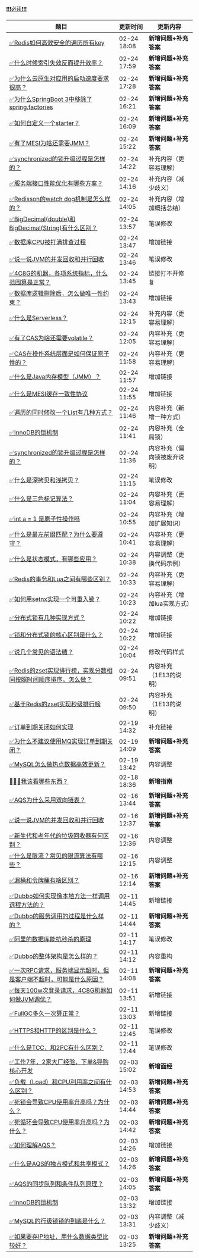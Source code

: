 
[❗❗❗必读❗❗❗](https://www.yuque.com/hollis666/bfrl8w/ycscnksw0cw2wus4?view=doc_embed)


| **题目** | **更新时间** | **更新内容** |
| --- | --- | --- |
| [✅Redis如何高效安全的遍历所有key](https://www.yuque.com/hollis666/fo22bm/il4myufvvt2iqac9) | 02-24 18:08 | **新增问题+补充答案** |
| [✅什么时候索引失效反而提升效率？](https://www.yuque.com/hollis666/fo22bm/ctpkpgi7gxkgklk8) | 02-24 17:59 | **新增问题+补充答案** |
| [✅为什么云原生对应用的启动速度要求很高？](https://www.yuque.com/hollis666/fo22bm/gxlhg3tppov8q13r) | 02-24 17:28 | **新增问题+补充答案** |
| [✅为什么SpringBoot 3中移除了spring.factories](https://www.yuque.com/hollis666/fo22bm/fvqbvn66ayetpqyg) | 02-24 16:21 | **新增问题+补充答案** |
| [✅如何自定义一个starter？](https://www.yuque.com/hollis666/fo22bm/sn0vo662fz3r7aux) | 02-24 16:09 | **新增问题+补充答案** |
| [✅有了MESI为啥还需要JMM？](https://www.yuque.com/hollis666/fo22bm/yx29gk7wsw26ec4r) | 02-24 15:22 | **新增问题+补充答案** |
| [✅synchronized的锁升级过程是怎样的？](https://www.yuque.com/hollis666/fo22bm/cv5kt1) | 02-24 14:22 | 补充内容（更容易理解） |
| [✅服务端接口性能优化有哪些方案？](https://www.yuque.com/hollis666/fo22bm/ifuuagaqo3yd8vqb) | 02-24 14:16 | 补充内容（减少歧义） |
| [✅Redisson的watch dog机制是怎么样的？](https://www.yuque.com/hollis666/fo22bm/fg0f0wh41g8eu5ik) | 02-24 14:05 | 补充内容（增加概括总结） |
| [✅BigDecimal(double)和BigDecimal(String)有什么区别？](https://www.yuque.com/hollis666/fo22bm/tv3ne5taonetgiip) | 02-24 13:57 | 笔误修改 |
| [✅数据库CPU被打满排查过程](https://www.yuque.com/hollis666/fo22bm/yhfy70xlf7kegk0s) | 02-24 13:47 | 增加链接 |
| [✅说一说JVM的并发回收和并行回收](https://www.yuque.com/hollis666/fo22bm/srfo2k1o2nq4dp7f) | 02-24 13:46 | 笔误修改 |
| [✅4C8G的机器，各项系统指标，什么范围算是正常？](https://www.yuque.com/hollis666/fo22bm/pt58t4z58614u4z0) | 02-24 13:45 | 链接打不开修复 |
| [✅数据库逻辑删除后，怎么做唯一性约束？](https://www.yuque.com/hollis666/fo22bm/uwumrs9gs9x422k7) | 02-24 13:43 | 增加链接 |
| [✅什么是Serverless？](https://www.yuque.com/hollis666/fo22bm/lco3if6kdlrrd1pd) | 02-24 12:15 | 补充内容（更容易理解） |
| [✅有了CAS为啥还需要volatile？](https://www.yuque.com/hollis666/fo22bm/brargpgpdizkgkog) | 02-24 12:05 | 内容补充（更容易理解） |
| [✅CAS在操作系统层面是如何保证原子性的？](https://www.yuque.com/hollis666/fo22bm/ed72dt8guaf4fvn8) | 02-24 11:58 | 内容补充（更容易理解） |
| [✅什么是Java内存模型（JMM）？](https://www.yuque.com/hollis666/fo22bm/hmi3m1) | 02-24 11:57 | 增加链接 |
| [✅什么是MESI缓存一致性协议](https://www.yuque.com/hollis666/fo22bm/gg2n5fqckk442ouf) | 02-24 11:55 | 增加链接 |
| [✅遍历的同时修改一个List有几种方式？](https://www.yuque.com/hollis666/fo22bm/mba03d) | 02-24 11:46 | 内容补充（新增一种方式） |
| [✅InnoDB的锁机制](https://www.yuque.com/hollis666/fo22bm/rgdoek) | 02-24 11:41 | 内容补充（全局锁） |
| [✅synchronized的锁升级过程是怎样的？](https://www.yuque.com/hollis666/fo22bm/cv5kt1) | 02-24 11:36 | 内容补充（偏向锁被废弃说明） |
| [✅什么是深拷贝和浅拷贝？](https://www.yuque.com/hollis666/fo22bm/br3qgdim5xz2pngx) | 02-24 11:15 | 笔误修改 |
| [✅什么是三色标记算法？](https://www.yuque.com/hollis666/fo22bm/lva8a9gfhagbrw2g) | 02-24 11:04 | 内容补充（更容易理解） |
| [✅int a = 1 是原子性操作吗](https://www.yuque.com/hollis666/fo22bm/qc0bbxi2p2zbu3o7) | 02-24 10:55 | 内容补充（增加扩展知识） |
| [✅什么是最左前缀匹配？为什么要遵守？](https://www.yuque.com/hollis666/fo22bm/cc9mglopp4nigg59) | 02-24 10:41 | 内容补充（更容易理解） |
| [✅什么是状态模式，有哪些应用？](https://www.yuque.com/hollis666/fo22bm/ge6p4e) | 02-24 10:38 | 内容调整（更换代码示例） |
| [✅Redis的事务和Lua之间有哪些区别？](https://www.yuque.com/hollis666/fo22bm/ihi6uuc39q5xdil5) | 02-24 10:33 | 内容补充（更容易理解） |
| [✅如何用setnx实现一个可重入锁？](https://www.yuque.com/hollis666/fo22bm/ponw7kdrqasbrgoz) | 02-24 10:23 | 内容补充（增加lua实现方式） |
| [✅分布式锁有几种实现方式？](https://www.yuque.com/hollis666/fo22bm/fvnr41) | 02-24 10:22 | 增加链接 |
| [✅锁和分布式锁的核心区别是什么？](https://www.yuque.com/hollis666/fo22bm/exo64m6r593fni9m) | 02-24 10:22 | 增加链接 |
| [✅说几个常见的语法糖？](https://www.yuque.com/hollis666/fo22bm/dwdzin) | 02-24 10:04 | 修改代码样式 |
| [✅Redis的zset实现排行榜，实现分数相同按照时间顺序排序，怎么做？](https://www.yuque.com/hollis666/fo22bm/ooqi2qfep22bcpag) | 02-24 09:51 | 内容补充（1E13的说明） |
| [✅基于Redis的zset实现秒级排行榜](https://www.yuque.com/hollis666/fo22bm/krlg7kes395enbdv) | 02-24 09:50 | 内容补充（1E13的说明） |
| [✅订单到期关闭如何实现](https://www.yuque.com/hollis666/fo22bm/tg0ehg) | 02-19 14:32 | 补充链接 |
| [✅为什么不建议使用MQ实现订单到期关闭？](https://www.yuque.com/hollis666/fo22bm/mgisesnbgdoirure) | 02-19 14:09 | **新增问题+补充答案** |
| [✅MySQL怎么做热点数据高效更新？](https://www.yuque.com/hollis666/fo22bm/rfqcbz190k9egley) | 02-19 13:42 | 内容调整 |
| [💯💯💯我该看哪些东西？](https://www.yuque.com/hollis666/fo22bm/agp62lnty94r7sgi) | 02-18 18:36 | **新增指南** |
| [✅AQS为什么采用双向链表？](https://www.yuque.com/hollis666/fo22bm/crr52gwi61ndh6tp) | 02-16 13:44 | **新增问题+补充答案** |
| [✅说一说JVM的并发回收和并行回收](https://www.yuque.com/hollis666/fo22bm/srfo2k1o2nq4dp7f) | 02-16 12:37 | **新增问题+补充答案** |
| [✅新生代和老年代的垃圾回收器有何区别？](https://www.yuque.com/hollis666/fo22bm/nqra2l) | 02-16 12:36 | 内容调整 |
| [✅什么是限流？常见的限流算法有哪些？](https://www.yuque.com/hollis666/fo22bm/aw1zho) | 02-16 12:15 | 内容调整 |
| [✅漏桶和令牌桶有啥区别？](https://www.yuque.com/hollis666/fo22bm/pnv0aynzyongiuiz) | 02-16 12:14 | **新增问题+补充答案** |
| [✅Dubbo如何实现像本地方法一样调用远程方法的？](https://www.yuque.com/hollis666/fo22bm/hqnrwvt46ky1ar4n) | 02-11 14:45 | 新增链接 |
| [✅Dubbo的服务调用的过程是什么样的？](https://www.yuque.com/hollis666/fo22bm/nn5fo1yz2b2f9lgy) | 02-11 14:44 | **新增问题+补充答案** |
| [✅阿里的数据库能抗秒杀的原理](https://www.yuque.com/hollis666/fo22bm/nkzgdr7lgi14g9e3) | 02-11 14:17 | 笔误修改 |
| [✅Dubbo的整体架构是怎么样的？](https://www.yuque.com/hollis666/fo22bm/io1pkwin43mkwaup) | 02-11 14:12 | 内容重构 |
| [✅一次RPC请求，服务端显示超时，但是客户端不超时，可能是什么原因？](https://www.yuque.com/hollis666/fo22bm/gl5n4ovgyauybtnz) | 02-11 14:08 | **新增问题+补充答案** |
| [✅每天100w次登录请求，4C8G机器如何做JVM调优？](https://www.yuque.com/hollis666/fo22bm/kbo55ytuygz8gn2w) | 02-11 13:51 | 新增链接 |
| [✅FullGC多久一次算正常？](https://www.yuque.com/hollis666/fo22bm/nks48167c9upybbo) | 02-11 13:03 | 新增链接 |
| [✅HTTPS和HTTP的区别是什么？](https://www.yuque.com/hollis666/fo22bm/nixwqt) | 02-11 12:45 | 笔误修改 |
| [✅什么是TCC，和2PC有什么区别？](https://www.yuque.com/hollis666/fo22bm/xhvbak3ouy6xqiml) | 02-11 12:44 | 笔误修改 |
| [✅工作7年，2家大厂经验，下单&导购核心开发](https://www.yuque.com/hollis666/fo22bm/we4b6a0i2mogsk3g) | 02-03 15:02 | **新增面经** |
| [✅负载（Load）和CPU利用率之间有什么区别？](https://www.yuque.com/hollis666/fo22bm/do9dyvr0wdsw251o) | 02-03 14:53 | **新增问题+补充答案** |
| [✅死锁会导致CPU使用率升高吗？为什么？](https://www.yuque.com/hollis666/fo22bm/rk5n7i1ambv44id0) | 02-03 14:44 | **新增问题+补充答案** |
| [✅死循环会导致CPU使用率升高吗？为什么？](https://www.yuque.com/hollis666/fo22bm/cgygrzax0kehoeml) | 02-03 14:42 | **新增问题+补充答案** |
| [✅如何理解AQS？](https://www.yuque.com/hollis666/fo22bm/qka9yt) | 02-03 14:26 | 增加链接 |
| [✅什么是AQS的独占模式和共享模式？](https://www.yuque.com/hollis666/fo22bm/wk1gxv6xgqk0folv) | 02-03 14:26 | **新增问题+补充答案** |
| [✅AQS的同步队列和条件队列原理？](https://www.yuque.com/hollis666/fo22bm/xc3fs6mny7pgeh0p) | 02-03 14:05 | **新增问题+补充答案** |
| [✅InnoDB的锁机制](https://www.yuque.com/hollis666/fo22bm/rgdoek) | 02-03 13:32 | 增加链接 |
| [✅MySQL的行级锁锁的到底是什么？](https://www.yuque.com/hollis666/fo22bm/kfygzw) | 02-03 13:31 | 内容调整（减少歧义） |
| [✅如果要存IP地址，用什么数据类型比较好？](https://www.yuque.com/hollis666/fo22bm/py1ytrmw65n0b0qt) | 02-03 13:25 | **新增问题+补充答案** |

